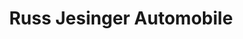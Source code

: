 ---
title: "Russ Jesinger Automobile"
url: /nuertingen/russ-jesinger-automobile/
shop: Autowerkstatt
---